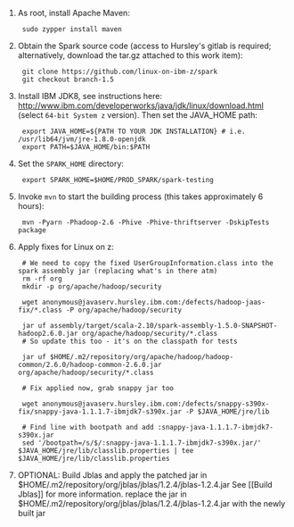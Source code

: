 1. As root, install Apache Maven:

        sudo zypper install maven

2. Obtain the Spark source code (access to Hursley's gitlab is required; alternatively, download the tar.gz attached to this work item):

        git clone https://github.com/linux-on-ibm-z/spark
        git checkout branch-1.5

3. Install IBM JDK8, see instructions here: http://www.ibm.com/developerworks/java/jdk/linux/download.html (select `64-bit System z` version). Then set the JAVA_HOME path:

        export JAVA_HOME=${PATH TO YOUR JDK INSTALLATION} # i.e. /usr/lib64/jvm/jre-1.8.0-openjdk
        export PATH=$JAVA_HOME/bin:$PATH

4. Set the `SPARK_HOME` directory:

        export SPARK_HOME=$HOME/PROD_SPARK/spark-testing

5. Invoke `mvn` to start the building process (this takes approximately 6 hours):

        mvn -Pyarn -Phadoop-2.6 -Phive -Phive-thriftserver -DskipTests package

6. Apply fixes for Linux on z:

        # We need to copy the fixed UserGroupInformation.class into the spark assembly jar (replacing what's in there atm)
        rm -rf org
        mkdir -p org/apache/hadoop/security

        wget anonymous@javaserv.hursley.ibm.com:/defects/hadoop-jaas-fix/*.class -P org/apache/hadoop/security

        jar uf assembly/target/scala-2.10/spark-assembly-1.5.0-SNAPSHOT-hadoop2.6.0.jar org/apache/hadoop/security/*.class
        # So update this too - it's on the classpath for tests

        jar uf $HOME/.m2/repository/org/apache/hadoop/hadoop-common/2.6.0/hadoop-common-2.6.0.jar org/apache/hadoop/security/*.class

        # Fix applied now, grab snappy jar too

        wget anonymous@javaserv.hursley.ibm.com:/defects/snappy-s390x-fix/snappy-java-1.1.1.7-ibmjdk7-s390x.jar -P $JAVA_HOME/jre/lib

        # Find line with bootpath and add :snappy-java-1.1.1.7-ibmjdk7-s390x.jar
        sed '/bootpath=/s/$/:snappy-java-1.1.1.7-ibmjdk7-s390x.jar/' $JAVA_HOME/jre/lib/classlib.properties | tee $JAVA_HOME/jre/lib/classlib.properties

7. OPTIONAL: Build Jblas and apply the patched jar in $HOME/.m2/repository/org/jblas/jblas/1.2.4/jblas-1.2.4.jar
        See [[Build Jblas]] for more information.
        replace the jar in $HOME/.m2/repository/org/jblas/jblas/1.2.4/jblas-1.2.4.jar with the newly built jar